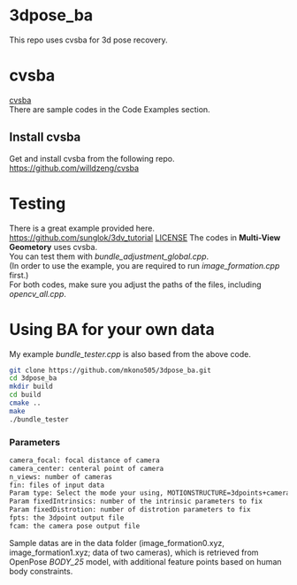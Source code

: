 # 3dpose_ba

This repo uses cvsba for 3d pose recovery.  

# cvsba
[cvsba](https://www.uco.es/investiga/grupos/ava/node/39)  
There are sample codes in the Code Examples section.

## Install cvsba
Get and install cvsba from the following repo.
<https://github.com/willdzeng/cvsba>


# Testing
There is a great example provided here.
<https://github.com/sunglok/3dv_tutorial>
[LICENSE](https://github.com/sunglok/3dv_tutorial/blob/master/LICENSE)
The codes in **Multi-View Geometory** uses cvsba.  
You can test them with *bundle_adjustment_global.cpp*.  
(In order to use the example, you are required to run *image_formation.cpp* first.)  
For both codes, make sure you adjust the paths of the files, including *opencv_all.cpp*.  


# Using BA for your own data
My example *bundle_tester.cpp* is also based from the above code.  


```bash
git clone https://github.com/mkono505/3dpose_ba.git
cd 3dpose_ba
mkdir build
cd build
cmake ..
make
./bundle_tester
```

### Parameters
```bash
camera_focal: focal distance of camera
camera_center: centeral point of camera
n_views: number of cameras
fin: files of input data
Param type: Select the mode your using, MOTIONSTRUCTURE=3dpoints+camera camera parameters MOTION=camera parameters STRUCTURE=3d points
Param fixedIntrinsics: number of the intrinsic parameters to fix
Param fixedDistrotion: number of distrotion parameters to fix
fpts: the 3dpoint output file
fcam: the camera pose output file
```

Sample datas are in the data folder (image_formation0.xyz, image_formation1.xyz; data of two cameras), which is retrieved from OpenPose *BODY_25* model, with additional feature points based on human body constraints.

